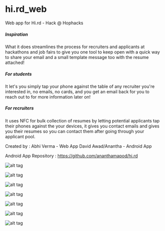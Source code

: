 # hi.rd_web
Web app for Hi.rd - Hack @ Hophacks

<h5>Inspiration</h5>
What it does
streamlines the process for recruiters and applicants at hackathons and job fairs to give you one tool to keep open with a quick way to share your email and a small template message too with the resume attached!


<h5>For students</h5>
It let's you simply tap your phone against the table of any recruiter you're interested in, no emails, no cards, and you get an email back for you to reach out to for more information later on!


<h5>For recruiters</h5>
It uses NFC for bulk collection of resumes by letting potential applicants tap their phones against the your devices, it gives you contact emails and gives you their resumes so you can contact them after going through your applicant pool.

Created by :
Abhi Verma - Web App
David Awad/Anantha - Android App

Android App Repository : https://github.com/ananthamapod/hi.rd


![alt tag](https://github.com/digidude87/hi.rd_web/blob/master/screenshots/hird1.jpg)

![alt tag](https://github.com/digidude87/hi.rd_web/blob/master/screenshots/hird2.jpg)

![alt tag](https://github.com/digidude87/hi.rd_web/blob/master/screenshots/hird3.jpg)

![alt tag](https://github.com/digidude87/hi.rd_web/blob/master/screenshots/hird4.jpg)

![alt tag](https://github.com/digidude87/hi.rd_web/blob/master/screenshots/hird5.jpg)

![alt tag](https://github.com/digidude87/hi.rd_web/blob/master/screenshots/hird6.jpg)

![alt tag](https://github.com/digidude87/hi.rd_web/blob/master/screenshots/hird7.jpg)



